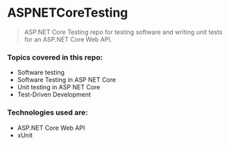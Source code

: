 # ASPNETCoreTesting

> ASP.NET Core Testing repo for testing software and writing unit tests for an ASP.NET Core Web API.

### Topics covered in this repo:

*   Software testing
*   Software Testing in ASP NET Core
*   Unit testing in ASP NET Core
*   Test-Driven Development

### Technologies used are:

*   ASP.NET Core Web API
*   xUnit
